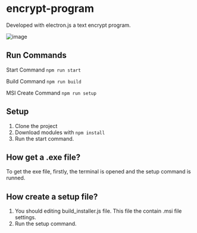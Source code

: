 # encrypt-program

Developed with electron.js a text encrypt program.

![image](https://user-images.githubusercontent.com/64329332/158849053-bf9e6620-b87f-454e-b7cb-04a321e75ca0.png)

## Run Commands

Start Command
`npm run start`

Build Command
`npm run build`

MSI Create Command
`npm run setup`

## Setup

1) Clone the project
2) Download modules with `npm install`
3) Run the start command.

## How get a .exe file?
To get the exe file, firstly, the terminal is opened and the setup command is runned.

## How create a setup file?
1) You should editing build_installer.js file. This file the contain .msi file settings.
2) Run the setup command.

